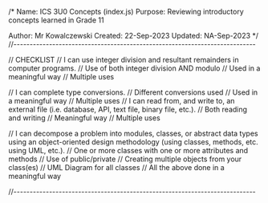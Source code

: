 /*
  Name:        ICS 3U0 Concepts (index.js)
  Purpose:     Reviewing introductory concepts learned in Grade 11

  Author:      Mr Kowalczewski
  Created:     22-Sep-2023
  Updated:     NA-Sep-2023
*/
//---------------------------------------------------------------------------

// CHECKLIST
//   I can use integer division and resultant remainders in computer programs.
//       Use of both integer division AND modulo
//       Used in a meaningful way
//       Multiple uses

//   I can complete type conversions.
//       Different conversions used
//       Used in a meaningful way
//       Multiple uses
//   I can read from, and write to, an external file (i.e. database, API, text file, binary file, etc.).
//       Both reading and writing
//       Meaningful way
//       Multiple uses

//   I can decompose a problem into modules, classes, or abstract data types using an object-oriented design methodology (using classes, methods, etc. using UML, etc.).
//       One or more classes with one or more attributes and methods
//       Use of public/private
//       Creating multiple objects from your class(es)
//       UML Diagram for all classes
//       All the above done in a meaningful way

//---------------------------------------------------------------------------